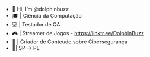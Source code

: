 - 👋 Hi, I’m @dolphinbuzz
- 🎓 | Ciência da Computação
- 💻 | Testador de QA
- 🎮 | Streamer de Jogos - https://linktr.ee/DolphinBuzz
- 📲 | Criador de Conteudo sobre Cibersegurança
- 📍| SP -> PE

<!---
dolphinbuzz/dolphinbuzz is a ✨ special ✨ repository because its `README.md` (this file) appears on your GitHub profile.
You can click the Preview link to take a look at your changes.
--->
